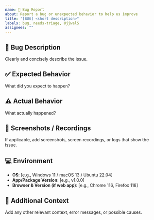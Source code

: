 ```yaml
---
name: 🐞 Bug Report
about: Report a bug or unexpected behavior to help us improve
title: "[BUG] <short description>"
labels: bug, needs-triage, UjjwalS
assignees: ""
---
```


## 🐛 Bug Description
Clearly and concisely describe the issue.



## ✅ Expected Behavior
What did you expect to happen?

## ⚠️ Actual Behavior
What actually happened?

## 📸 Screenshots / Recordings
If applicable, add screenshots, screen recordings, or logs that show the issue.

## 💻 Environment
- **OS**: [e.g., Windows 11 / macOS 13 / Ubuntu 22.04]
- **App/Package Version**: [e.g., v1.0.0]
- **Browser & Version (if web app)**: [e.g., Chrome 116, Firefox 118]

## 📂 Additional Context
Add any other relevant context, error messages, or possible causes.
